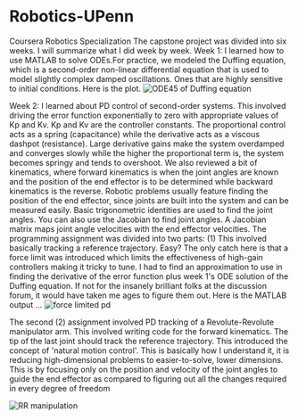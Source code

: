 # Robotics-UPenn
Coursera Robotics Specialization 
The capstone project was divided into six weeks. I will summarize what I did week by week.
Week 1: I learned how to use MATLAB to solve ODEs.For practice, we modeled the Duffing equation, which is a second-order non-linear differential equation that is used to model slightly complex damped oscillations. Ones that are highly sensitive to initial conditions. Here is the plot.
![ODE45 of Duffing equation](https://github.com/chumoyot/Robotics-UPenn/assets/135506318/3639eb2d-0490-4a9b-9482-09d715fe23d2)

Week 2: I learned about PD control of second-order systems. This involved driving the error function exponentially to zero with appropriate values of Kp and Kv. Kp and Kv are the controller constants. The proportional control acts as a spring (capacitance) while the derivative acts as a viscous dashpot (resistance). Large derivative gains make the system overdamped and converges slowly while the higher the proportional term is, the system becomes springy and tends to overshoot. We also reviewed a bit of kinematics, where forward kinematics is when the joint angles are known and the position of the end effector is to be determined while backward kinematics is the reverse. Robotic problems usually feature finding the position of the end effector, since joints are built into the system and can be measured easily. Basic trigonometric identities are used to find the joint angles. You can also use the Jacobian to find joint angles. A Jacobian matrix maps joint angle velocities with the end effector velocities. 
The programming assignment was divided into two parts: (1) This involved basically tracking a reference trajectory. Easy? The only catch here is that a force limit was introduced which limits the effectiveness of high-gain controllers making it tricky to tune. I had to find an approximation to use in finding the derivative of the error function plus week 1's ODE solution of the Duffing equation. If not for the insanely brilliant folks at the discussion forum, it would have taken me ages to figure them out. Here is the MATLAB output ...
![force limited pd](https://github.com/chumoyot/Robotics-UPenn/assets/135506318/fda5ea28-8b58-495d-94aa-892346eb40b6) 

The second (2) assignment involved PD tracking of a Revolute-Revolute manipulator arm. This involved writing code for the forward kinematics. The tip of the last joint should track the reference trajectory. This introduced the concept of 'natural motion control'. This is basically how I understand it, it is reducing high-dimensional problems to easier-to-solve, lower dimensions. This is by focusing only on the position and velocity of the joint angles to guide the end effector as compared to figuring out all the changes required in every degree of freedom

![RR manipulation](https://github.com/chumoyot/Robotics-UPenn/assets/135506318/4086ccd6-27be-4d25-9df6-66fe77efe418)



